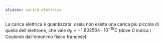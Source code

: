 ```yaml
---
aliases: carica elettrica
---
```

La carica elettrica è quantizzata, ossia non esiste una carica più piccola di quella dell'elettrone, che vale $q_{E}=-1.602564 \cdot 10^{-19} C$ (dove $C$ indica i Coulomb dall'omonimo fisico francese)